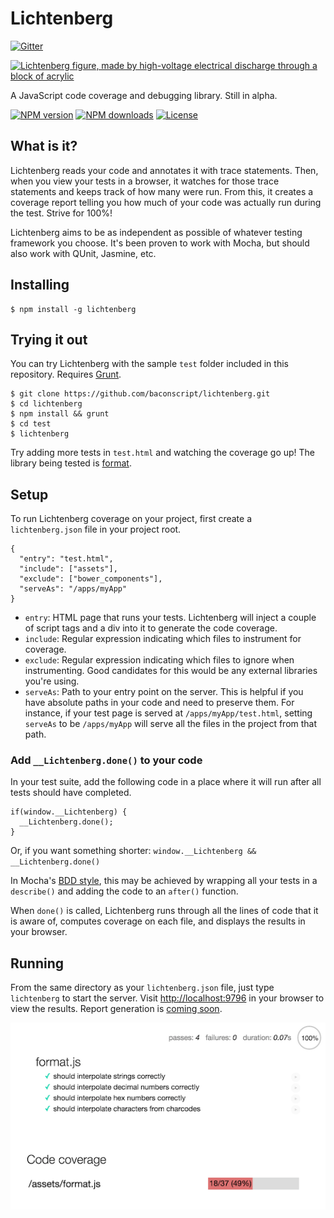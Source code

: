 # Lichtenberg

[![Gitter](https://badges.gitter.im/Join%20Chat.svg)](https://gitter.im/baconscript/lichtenberg?utm_source=badge&utm_medium=badge&utm_campaign=pr-badge&utm_content=badge)

[![Lichtenberg figure, made by high-voltage electrical discharge through a block of acrylic](https://upload.wikimedia.org/wikipedia/commons/thumb/e/e4/PlanePair2.jpg/264px-PlanePair2.jpg)](https://en.wikipedia.org/wiki/Lichtenberg_figure)

A JavaScript code coverage and debugging library. Still in alpha.

[![NPM version](https://img.shields.io/npm/v/lichtenberg.svg?style=flat)](https://www.npmjs.org/package/lichtenberg)
[![NPM downloads](https://img.shields.io/npm/dm/lichtenberg.svg?style=flat)](https://www.npmjs.org/package/lichtenberg)
[![License](https://img.shields.io/npm/l/lichtenberg.svg?style=flat)](LICENSE.md)

## What is it?
Lichtenberg reads your code and annotates it with trace statements. Then, when you view your tests in a browser, it watches for those trace statements and keeps track of how many were run. From this, it creates a coverage report telling you how much of your code was actually run during the test. Strive for 100%!

Lichtenberg aims to be as independent as possible of whatever testing framework you choose. It's been proven to work with Mocha, but should also work with QUnit, Jasmine, etc.

## Installing

    $ npm install -g lichtenberg

## Trying it out
You can try Lichtenberg with the sample `test` folder included in this repository. Requires [Grunt](http://gruntjs.com/).

```
$ git clone https://github.com/baconscript/lichtenberg.git
$ cd lichtenberg
$ npm install && grunt
$ cd test
$ lichtenberg
```

Try adding more tests in `test.html` and watching the coverage go up! The library being tested is [format](https://github.com/samsonjs/format).

## Setup

To run Lichtenberg coverage on your project, first create a `lichtenberg.json` file in your project root.

```
{
  "entry": "test.html",
  "include": ["assets"],
  "exclude": ["bower_components"],
  "serveAs": "/apps/myApp"
}
```

* `entry`: HTML page that runs your tests. Lichtenberg will inject a couple of script tags and a div into it to generate the code coverage.
* `include`: Regular expression indicating which files to instrument for coverage.
* `exclude`: Regular expression indicating which files to ignore when instrumenting. Good candidates for this would be any external libraries you're using.
* `serveAs`: Path to your entry point on the server. This is helpful if you have absolute paths in your code and need to preserve them. For instance, if your test page is served at `/apps/myApp/test.html`, setting `serveAs` to be `/apps/myApp` will serve all the files in the project from that path.

### Add `__Lichtenberg.done()` to your code
In your test suite, add the following code in a place where it will run after all tests should have completed.

```
if(window.__Lichtenberg) {
  __Lichtenberg.done();
}
```

Or, if you want something shorter: `window.__Lichtenberg && __Lichtenberg.done()`

In Mocha's [BDD style](http://mochajs.org/#interfaces), this may be achieved by wrapping all your tests in a `describe()` and adding the code to an `after()` function.

When `done()` is called, Lichtenberg runs through all the lines of code that it is aware of, computes coverage on each file, and displays the results in your browser.

## Running
From the same directory as your `lichtenberg.json` file, just type `lichtenberg` to start the server. Visit <http://localhost:9796> in your browser to view the results. Report generation is [coming soon](https://github.com/baconscript/lichtenberg/issues/2).

![Sample tests using Mocha](sample-coverage.png)
